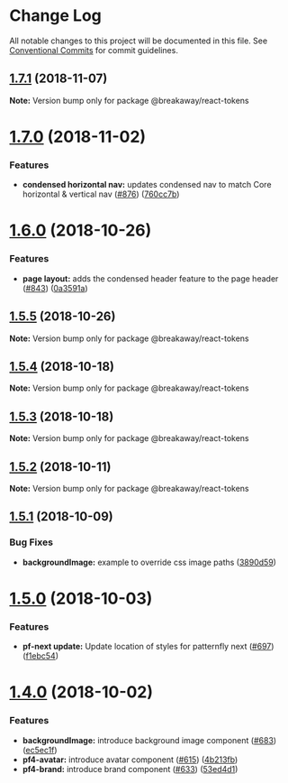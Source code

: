 # Change Log

All notable changes to this project will be documented in this file.
See [Conventional Commits](https://conventionalcommits.org) for commit guidelines.

<a name="1.7.1"></a>
## [1.7.1](https://github.com/patternfly/patternfly-react/compare/@breakaway/react-tokens@1.7.0...@breakaway/react-tokens@1.7.1) (2018-11-07)




**Note:** Version bump only for package @breakaway/react-tokens

<a name="1.7.0"></a>
# [1.7.0](https://github.com/patternfly/patternfly-react/compare/@breakaway/react-tokens@1.6.0...@breakaway/react-tokens@1.7.0) (2018-11-02)


### Features

* **condensed horizontal nav:** updates condensed nav to match Core horizontal & vertical nav ([#876](https://github.com/patternfly/patternfly-react/issues/876)) ([760cc7b](https://github.com/patternfly/patternfly-react/commit/760cc7b))




<a name="1.6.0"></a>
# [1.6.0](https://github.com/patternfly/patternfly-react/compare/@breakaway/react-tokens@1.5.5...@breakaway/react-tokens@1.6.0) (2018-10-26)


### Features

* **page layout:** adds the condensed header feature to the page header ([#843](https://github.com/patternfly/patternfly-react/issues/843)) ([0a3591a](https://github.com/patternfly/patternfly-react/commit/0a3591a))




<a name="1.5.5"></a>
## [1.5.5](https://github.com/patternfly/patternfly-react/compare/@breakaway/react-tokens@1.5.4...@breakaway/react-tokens@1.5.5) (2018-10-26)




**Note:** Version bump only for package @breakaway/react-tokens

<a name="1.5.4"></a>
## [1.5.4](https://github.com/patternfly/patternfly-react/compare/@breakaway/react-tokens@1.5.2...@breakaway/react-tokens@1.5.4) (2018-10-18)




**Note:** Version bump only for package @breakaway/react-tokens

<a name="1.5.3"></a>
## [1.5.3](https://github.com/patternfly/patternfly-react/compare/@breakaway/react-tokens@1.5.2...@breakaway/react-tokens@1.5.3) (2018-10-18)




**Note:** Version bump only for package @breakaway/react-tokens

<a name="1.5.2"></a>
## [1.5.2](https://github.com/patternfly/patternfly-react/compare/@breakaway/react-tokens@1.5.1...@breakaway/react-tokens@1.5.2) (2018-10-11)




**Note:** Version bump only for package @breakaway/react-tokens

<a name="1.5.1"></a>
## [1.5.1](https://github.com/patternfly/patternfly-react/compare/@breakaway/react-tokens@1.5.0...@breakaway/react-tokens@1.5.1) (2018-10-09)


### Bug Fixes

* **backgroundImage:** example to override css image paths ([3890d59](https://github.com/patternfly/patternfly-react/commit/3890d59))




<a name="1.5.0"></a>
# [1.5.0](https://github.com/patternfly/patternfly-react/compare/@breakaway/react-tokens@1.4.0...@breakaway/react-tokens@1.5.0) (2018-10-03)


### Features

* **pf-next update:** Update location of styles for patternfly next ([#697](https://github.com/patternfly/patternfly-react/issues/697)) ([f1ebc54](https://github.com/patternfly/patternfly-react/commit/f1ebc54))




<a name="1.4.0"></a>
# [1.4.0](https://github.com/patternfly/patternfly-react/compare/@breakaway/react-tokens@1.3.0...@breakaway/react-tokens@1.4.0) (2018-10-02)


### Features

* **backgroundImage:** introduce background image component ([#683](https://github.com/patternfly/patternfly-react/issues/683)) ([ec5ec1f](https://github.com/patternfly/patternfly-react/commit/ec5ec1f))
* **pf4-avatar:** introduce avatar component ([#615](https://github.com/patternfly/patternfly-react/issues/615)) ([4b213fb](https://github.com/patternfly/patternfly-react/commit/4b213fb))
* **pf4-brand:** introduce brand component ([#633](https://github.com/patternfly/patternfly-react/issues/633)) ([53ed4d1](https://github.com/patternfly/patternfly-react/commit/53ed4d1))
